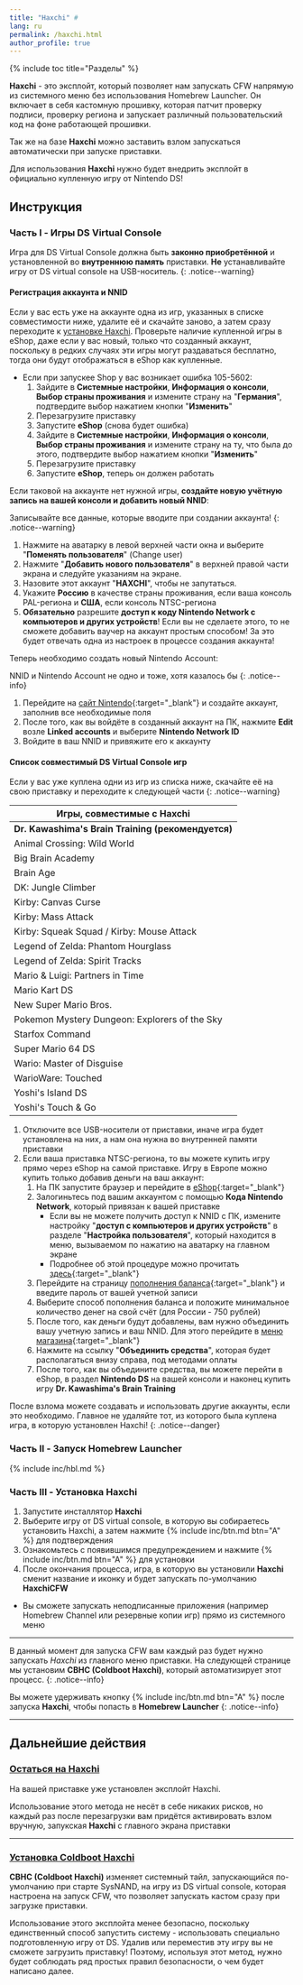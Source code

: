 ```yaml
---
title: "Haxchi" #
lang: ru
permalink: /haxchi.html
author_profile: true
---
```


{% include toc title="Разделы" %}

**Haxchi** - это эксплойт, который позволяет нам запускать CFW напрямую из системного меню без использования Homebrew Launcher. Он включает в себя кастомную прошивку, которая патчит проверку подписи, проверку региона и запускает различный пользовательский код на фоне работающей прошивки.

Так же на базе **Haxchi** можно заставить взлом запускаться автоматически при запуске приставки. 

Для использования **Haxchi** нужно будет внедрить эксплойт в официально купленную игру от Nintendo DS! 

## Инструкция

### Часть I - Игры DS Virtual Console

Игра для DS Virtual Console должна быть **законно приобретённой** и установленной во **внутреннюю память** приставки. **Не** устанавливайте игру от DS virtual console на USB-носитель. 
{: .notice--warning}

#### Регистрация аккаунта и NNID 

Если у вас есть уже на аккаунте одна из игр, указанных в списке совместимости ниже, удалите её и скачайте заново, а затем сразу переходите к [установке Haxchi](#часть-ii---установка-haxchi). Проверьте наличие купленной игры в eShop, даже если у вас новый, только что созданный аккаунт, поскольку в редких случаях эти игры могут раздаваться бесплатно, тогда они будут отображаться в eShop как купленные.

+ Если при запускеe Shop у вас возникает ошибка 105-5602:
   1. Зайдите в **Системные настройки**, **Информация о консоли**, **Выбор страны проживания** и измените страну на "**Германия**", подтвердите выбор нажатием кнопки "**Изменить**"
   1. Перезагрузите приставку 
   1. Запустите **eShop** (снова будет ошибка)
   1. Зайдите в **Системные настройки**, **Информация о консоли**, **Выбор страны проживания** и измените страну на ту, что была до этого, подтвердите выбор нажатием кнопки "**Изменить**"
   1. Перезагрузите приставку 
   1. Запустите **eShop**, теперь он должен работать

Если таковой на аккаунте нет нужной игры, **создайте новую учётную запись на вашей консоли и добавить новый NNID**:

Записывайте все данные, которые вводите при создании аккаунта!
{: .notice--warning}

1. Нажмите на аватарку в левой верхней части окна и выберите "**Поменять пользователя**" (Change user)
1. Нажмите "**Добавить нового пользователя**" в верхней правой части экрана и следуйте указаниям на экране. 
1. Назовите этот аккаунт "**HAXCHI**", чтобы не запутаться. 
1. Укажите **Россию** в качестве страны проживания, если ваша консоль PAL-региона и **США**, если консоль NTSC-региона 
1. **Обязательно** разрешите **доступ к коду Nintendo Network с компьютеров и других устройств**! Если вы не сделаете этого, то не сможете добавить ваучер на аккаунт простым способом! За это будет отвечать одна из настроек в процессе создания аккаунта!

Теперь необходимо создать новый Nintendo Account: 

NNID и Nintendo Account не одно и тоже, хотя казалось бы
{: .notice--info}

1. Перейдите на [сайт Nintendo](https://accounts.nintendo.com/authorize_age_gate?redirect_after=5&redirect_uri=https%3A%2F%2Faccounts.nintendo.com%2F){:target="_blank"} и создайте аккаунт, заполнив все необходимые поля
1. После того, как вы войдёте в созданный аккаунт на ПК, нажмите **Edit** возле **Linked accounts** и выберите **Nintendo Network ID**
1. Войдите в ваш NNID и привяжите его к аккаунту

#### Список совместимый DS Virtual Console игр

Если у вас уже куплена одни из игр из списка ниже, скачайте её на свою приставку и переходите к следующей части
{: .notice--warning}

| Игры, совместимые с Haxchi|
| ------------- |
| **Dr. Kawashima's Brain Training (рекомендуется)**|
| Animal Crossing: Wild World |
| Big Brain Academy |
| Brain Age |
| DK: Jungle Climber |
| Kirby: Canvas Curse |
| Kirby: Mass Attack|
| Kirby: Squeak Squad / Kirby: Mouse Attack |
| Legend of Zelda: Phantom Hourglass |
| Legend of Zelda: Spirit Tracks |
| Mario & Luigi: Partners in Time |
| Mario Kart DS |
| New Super Mario Bros. |
| Pokemon Mystery Dungeon: Explorers of the Sky |
| Starfox Command |
| Super Mario 64 DS |
| Wario: Master of Disguise |
| WarioWare: Touched |
| Yoshi's Island DS |
| Yoshi's Touch & Go |

1. Отключите все USB-носители от приставки, иначе игра будет установлена на них, а нам она нужна во внутренней памяти приставки
1. Если ваша приставка NTSC-региона, то вы можете купить игру прямо через eShop на самой приставке. Игру в Европе можно купить только добавив деньги на ваш аккаунт: 
   1. На ПК запустите браузер и перейдите в [eShop](https://www.nintendo.ru/-/Nintendo-eShop/Nintendo-eShop-1806894.html){:target="_blank"}
   1. Залогиньтесь под вашим аккаунтом с помощью **Кода Nintendo Network**, который привязан к вашей приставке 
      * Если вы не можете получить доступ к NNID с ПК, измените настройку "**доступ с компьютеров и других устройств**" в разделе "**Настройка пользователя**", который находится в меню, вызываемом по нажатию на аватарку на главном экране
      * Подробнее об этой процедуре можно прочитать [здесь](https://www.nintendo.ru/-/Nintendo-2DS-Nintendo-3DS/-/Nintendo-eShop/-Nintendo-eShop--1626660.html){:target="_blank"}
   1. Перейдите на страницу [пополнения баланса](https://ec.nintendo.com/my/balance_add){:target="_blank"} и введите пароль от вашей учетной записи
   1. Выберите способ пополнения баланса и положите минимальное количество денег на свой счёт (для России - 750 рублей)
   1. После того, как деньги будут добавлены, вам нужно объединить вашу учетную запись и ваш NNID. Для этого перейдите в [меню магазина](https://ec.nintendo.com/my/#/){:target="_blank"}
   1. Нажмите на ссылку "**Объединить средства**", которая будет располагаться внизу справа, под методами оплаты
   1. После того, как вы объедините средства, вы можете перейти в eShop, в раздел **Nintendo DS** на вашей консоли и наконец купить игру **Dr. Kawashima's Brain Training**

После взлома можете создавать и использовать другие аккаунты, если это необходимо. Главное не удаляйте тот, из которого была куплена игра, в которую установлен Haxchi!
{: .notice--danger}

### Часть II - Запуск Homebrew Launcher

{% include inc/hbl.md %}

### Часть III - Установка Haxchi

1. Запустите инсталлятор **Haxchi**
1. Выберите игру от DS virtual console, в которую вы собираетесь установить Haxchi, а затем нажмите {% include inc/btn.md btn="A" %} для подтверждения
1. Ознакомьтесь с появившимся предупреждением и нажмите {% include inc/btn.md btn="A" %} для установки
1. После окончания процесса, игра, в которую вы установили **Haxchi** сменит название и иконку и будет запускать по-умолчанию **HaxchiCFW**
  + Вы сможете запускать неподписанные приложения (например Homebrew Channel или резервные копии игр) прямо из системного меню

___

В данный момент для запуска CFW вам каждый раз будет нужно запускать *Haxchi* из главного меню приставки. На следующей странице мы установим **CBHC (Coldboot Haxchi)**, который автоматизирует этот процесс.
{: .notice--info}

Вы можете удерживать кнопку {% include inc/btn.md btn="A" %} после запуска **Haxchi**, чтобы попасть в **Homebrew Launcher**
{: .notice--info}

___

## Дальнейшие действия

### [Остаться на Haxchi](homebrew-launcher-channel)

На вашей приставке уже установлен эксплойт Haxchi.

Использование этого метода не несёт в себе никаких рисков, но каждый раз после перезагрузки вам придётся активировать взлом вручную, запукская **Haxchi** с главного экрана приставки

___

### [Установка Coldboot Haxchi](coldboot-haxchi)

**CBHC (Coldboot Haxchi)** изменяет системный тайл, запускающийся по-умолчанию при старте SysNAND, на игру из DS virtual console, которая настроена на запуск CFW, что позволяет запускать кастом сразу при загрузке приставки.

Использование этого эксплойта менее безопасно, поскольку единственный способ запустить систему - использовать специально подготовленную игру от DS. Удалив или переместив эту игру вы не сможете загрузить приставку! Поэтому, используя этот метод, нужно будет соблюдать ряд простых правил безопасности, о чем будет написано далее.
